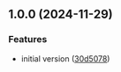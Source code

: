 ## 1.0.0 (2024-11-29)

### Features

* initial version ([30d5078](https://github.com/wetransform-os/docker-zip/commit/30d50785ecc70995fcd0fd8f9fe6b2d0f1d3dbd7))
